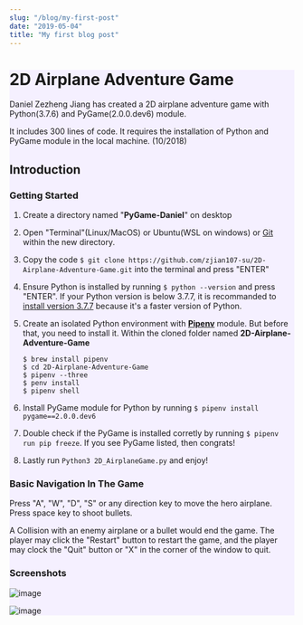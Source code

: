 ```yaml
---
slug: "/blog/my-first-post"
date: "2019-05-04"
title: "My first blog post"
---
```


<div style="background-color:#f5f0ff;">

# 2D Airplane Adventure Game

Daniel Zezheng Jiang has created a 2D airplane adventure game with Python(3.7.6) and PyGame(2.0.0.dev6) module.

It includes 300 lines of code. It requires the installation of Python and PyGame module in the local machine. (10/2018)

## **Introduction**

### Getting Started

1. Create a directory named "**PyGame-Daniel**" on desktop

2. Open "Terminal"(Linux/MacOS) or Ubuntu(WSL on windows) or [Git](https://git-scm.com/downloads) within the new directory.

3. Copy the code `$ git clone https://github.com/zjian107-su/2D-Airplane-Adventure-Game.git` into the terminal and press "ENTER"

4. Ensure Python is installed by running `$ python --version` and press "ENTER". If your Python version is below 3.7.7, it is recommanded to [install version 3.7.7](https://www.python.org/) because it's a faster version of Python.

5. Create an isolated Python environment with [**Pipenv**](https://pipenv.pypa.io/en/latest/) module. But before that, you need to install it. Within the cloned folder named **2D-Airplane-Adventure-Game**

   ```
   $ brew install pipenv
   $ cd 2D-Airplane-Adventure-Game
   $ pipenv --three
   $ penv install
   $ pipenv shell
   ```

6. Install PyGame module for Python by running `$ pipenv install pygame==2.0.0.dev6`

7. Double check if the PyGame is installed corretly by running `$ pipenv run pip freeze`. If you see PyGame listed, then congrats!

8. Lastly run `Python3 2D_AirplaneGame.py` and enjoy!

### Basic Navigation In The Game

Press "A", "W", "D", "S" or any direction key to move the hero airplane. Press space key to shoot bullets.

A Collision with an enemy airplane or a bullet would end the game. The player may click the "Restart" button to restart the game, and the player may clock the "Quit" button or "X" in the corner of the window to quit.

### Screenshots

<!--
![Hero Airplane is shoting](screenshots/shooting.png?raw=true "Hero Airplane is shoting")

![End of The Game](screenshots/end.png?raw=true "End of The Game")
-->

![image](https://user-images.githubusercontent.com/35544956/67647936-403c2100-f8f1-11e9-9fbd-220de461124d.png?raw=true "Hero Airplane is Firing")

![image](https://user-images.githubusercontent.com/35544956/67647886-0d922880-f8f1-11e9-82fc-998f4c163a16.png?raw=true "End of The Game")

</div>
